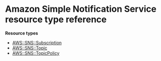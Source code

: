 # Amazon Simple Notification Service resource type reference<a name="AWS_SNS"></a>

**Resource types**
+ [AWS::SNS::Subscription](aws-resource-sns-subscription.md)
+ [AWS::SNS::Topic](aws-resource-sns-topic.md)
+ [AWS::SNS::TopicPolicy](aws-properties-sns-policy.md)